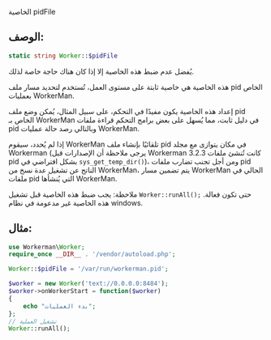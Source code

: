 الخاصية pidFile

## الوصف:
```php
static string Worker::$pidFile
```

يُفضل عدم ضبط هذه الخاصية إلا إذا كان هناك حاجة خاصة لذلك.

هذه الخاصية هي خاصية ثابتة على مستوى العمل، تُستخدم لتحديد مسار ملف pid الخاص بعمليات WorkerMan.

إعداد هذه الخاصية يكون مفيدًا في التحكم، على سبيل المثال، يُمكن وضع ملف pid الخاص بـ WorkerMan في دليل ثابت، مما يُسهل على بعض برامج التحكم قراءة ملفات pid وبالتالي رصد حالة عمليات WorkerMan.

إذا لم يُحدد، سيقوم WorkerMan تلقائيًا بإنشاء ملف pid في مكان يتوازى مع مجلد Workerman (يرجى ملاحظة أن الإصدارات قبل Workerman 3.2.3 كانت تُنشئ ملفات pid بشكل افتراضي في ```sys_get_temp_dir()```)، ومن أجل تجنب تضارب ملفات pid الناتج عن تشغيل عدة نسخ من WorkerMan، يتم تضمين مسار WorkerMan الحالي في ملفات pid التي يُنشأها WorkerMan.

ملاحظة: يجب ضبط هذه الخاصية قبل تشغيل ```Worker::runAll();``` حتى تكون فعالة. هذه الخاصية غير مدعومة في نظام windows.

## مثال:

```php
use Workerman\Worker;
require_once __DIR__ . '/vendor/autoload.php';

Worker::$pidFile = '/var/run/workerman.pid';

$worker = new Worker('text://0.0.0.0:8484');
$worker->onWorkerStart = function($worker)
{
    echo "بدء العمليات";
};
// تشغيل العملية
Worker::runAll();
```

